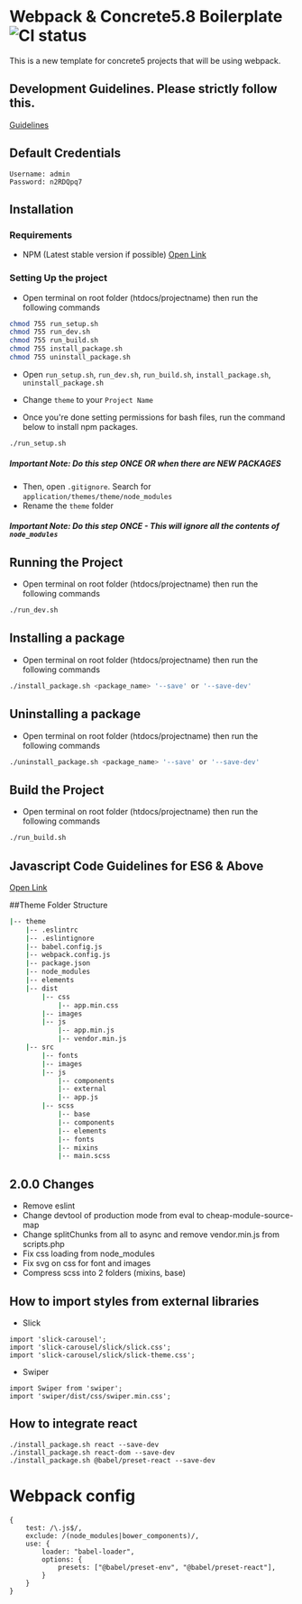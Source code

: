 # Webpack & Concrete5.8 Boilerplate ![CI status](https://img.shields.io/shippable/5444c5ecb904a4b21567b0ff/master.svg)

This is a new template for concrete5 projects that will be using webpack.

## Development Guidelines. Please strictly follow this.
[Guidelines]([Guidelines](https://docs.google.com/document/d/1U-RZHUkYiw8vAPHyR470E2t6AJ_KLHGKYdzohahkq_E/edit?usp=sharing))

## Default Credentials

```
Username: admin
Password: n2RDQpq7
```

## Installation

### Requirements

- NPM (Latest stable version if possible) [Open Link](https://nodejs.org/en/)

### Setting Up the project

- Open terminal on root folder (htdocs/projectname) then run the following commands

```sh
chmod 755 run_setup.sh
chmod 755 run_dev.sh
chmod 755 run_build.sh
chmod 755 install_package.sh
chmod 755 uninstall_package.sh
```

- Open `run_setup.sh`, `run_dev.sh`, `run_build.sh`, `install_package.sh`, `uninstall_package.sh`
- Change `theme` to your `Project Name`

- Once you're done setting permissions for bash files, run the command below to install npm packages.

```sh
./run_setup.sh
```

##### Important Note: Do this step _ONCE_ OR when there are _NEW PACKAGES_

- Then, open `.gitignore`. Search for `application/themes/theme/node_modules`
- Rename the `theme` folder

##### Important Note: Do this step _ONCE_ - This will ignore all the contents of `node_modules`

## Running the Project

- Open terminal on root folder (htdocs/projectname) then run the following commands

```sh
./run_dev.sh
```

## Installing a package

- Open terminal on root folder (htdocs/projectname) then run the following commands

```sh
./install_package.sh <package_name> '--save' or '--save-dev'
```

## Uninstalling a package

- Open terminal on root folder (htdocs/projectname) then run the following commands

```sh
./uninstall_package.sh <package_name> '--save' or '--save-dev'
```

## Build the Project

- Open terminal on root folder (htdocs/projectname) then run the following commands

```sh
./run_build.sh
```

## Javascript Code Guidelines for ES6 & Above

[Open Link](https://github.com/airbnb/javascript)

##Theme Folder Structure

```bash
|-- theme
    |-- .eslintrc
    |-- .eslintignore
    |-- babel.config.js
    |-- webpack.config.js
    |-- package.json
    |-- node_modules
    |-- elements
    |-- dist
        |-- css
            |-- app.min.css
        |-- images
        |-- js
            |-- app.min.js
            |-- vendor.min.js
    |-- src
        |-- fonts
        |-- images
        |-- js
            |-- components
            |-- external
            |-- app.js
        |-- scss
            |-- base
            |-- components
            |-- elements
            |-- fonts
            |-- mixins
            |-- main.scss
```

## 2.0.0 Changes

- Remove eslint
- Change devtool of production mode from eval to cheap-module-source-map
- Change splitChunks from all to async and remove vendor.min.js from scripts.php
- Fix css loading from node_modules
- Fix svg on css for font and images
- Compress scss into 2 folders (mixins, base)

## How to import styles from external libraries

- Slick

```
import 'slick-carousel';
import 'slick-carousel/slick/slick.css';
import 'slick-carousel/slick/slick-theme.css';
```

- Swiper

```
import Swiper from 'swiper';
import 'swiper/dist/css/swiper.min.css';
```

## How to integrate react

```
./install_package.sh react --save-dev
./install_package.sh react-dom --save-dev
./install_package.sh @babel/preset-react --save-dev
```

# Webpack config

```
{
    test: /\.js$/,
    exclude: /(node_modules|bower_components)/,
    use: {
        loader: "babel-loader",
        options: {
            presets: ["@babel/preset-env", "@babel/preset-react"],
        }
    }
}
```
